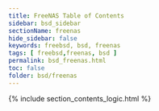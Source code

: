 ```yaml
---
title: FreeNAS Table of Contents
sidebar: bsd_sidebar
sectionName: freenas
hide_sidebar: false
keywords: freebsd, bsd, freenas
tags: [ freebsd,freenas, bsd ]
permalink: bsd_freenas.html
toc: false
folder: bsd/freenas
---
```


{% include section_contents_logic.html %}
